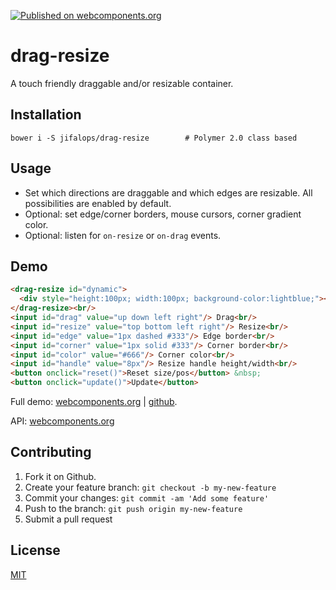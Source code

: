 [![Published on webcomponents.org](https://img.shields.io/badge/webcomponents.org-published-blue.svg)](https://www.webcomponents.org/element/jifalops/drag-resize)

# drag-resize
A touch friendly draggable and/or resizable container.

## Installation

```
bower i -S jifalops/drag-resize        # Polymer 2.0 class based
```

## Usage
* Set which directions are draggable and which edges are resizable.
  All possibilities are enabled by default.
* Optional: set edge/corner borders, mouse cursors, corner gradient color.
* Optional: listen for `on-resize` or `on-drag` events.

## Demo

<!--
```
<custom-element-demo>
  <dom-bind>
    <template is="dom-bind">
      <script src="../webcomponentsjs/webcomponents-lite.js"></script>
      <link rel="import" href="drag-resize.html">
      <next-code-block></next-code-block>
      <script>
        var dynamic = document.getElementById('dynamic');
        var drag = document.getElementById('drag');
        var resize = document.getElementById('resize');
        var edge = document.getElementById('edge');
        var corner = document.getElementById('corner');
        var color = document.getElementById('color');
        var handle = document.getElementById('handle');
        function update() {
          dynamic.drag = drag.value;
          dynamic.resize = resize.value;
          dynamic.updateStyles({
            '--drag-resize-edge-border': edge.value,
            '--drag-resize-corner-border': corner.value,
            '--drag-resize-corner-color': color.value,
            '--drag-resize-handle-size': handle.value,
          });
        }
        function reset() {
          dynamic.reset();
        }
      </script>
    </template>
  </dom-bind>
</custom-element-demo>
```
-->

```html
<drag-resize id="dynamic">
  <div style="height:100px; width:100px; background-color:lightblue;"></div>
</drag-resize><br/>
<input id="drag" value="up down left right"/> Drag<br/>
<input id="resize" value="top bottom left right"/> Resize<br/>
<input id="edge" value="1px dashed #333"/> Edge border<br/>
<input id="corner" value="1px solid #333"/> Corner border<br/>
<input id="color" value="#666"/> Corner color<br/>
<input id="handle" value="8px"/> Resize handle height/width<br/>
<button onclick="reset()">Reset size/pos</button> &nbsp;
<button onclick="update()">Update</button>
```

Full demo:
[webcomponents.org](https://www.webcomponents.org/element/jifalops/drag-resize/demo/demo/index.html)
| [github](https://jifalops.github.io/drag-resize/components/drag-resize/demo/).

API: [webcomponents.org](https://www.webcomponents.org/element/jifalops/drag-resize/drag-resize)


## Contributing

1. Fork it on Github.
2. Create your feature branch: `git checkout -b my-new-feature`
3. Commit your changes: `git commit -am 'Add some feature'`
4. Push to the branch: `git push origin my-new-feature`
5. Submit a pull request

## License

[MIT](https://opensource.org/licenses/MIT)
